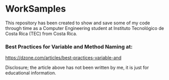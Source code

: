 # WorkSamples
This repository has been created to show and save some of my code through time as a Computer Engineering student at Instituto Tecnológico de Costa Rica (TEC) from Costa Rica.

### Best Practices for Variable and Method Naming at:

https://dzone.com/articles/best-practices-variable-and

Disclosure; the article above has not been written by me, it is just for educational information.
